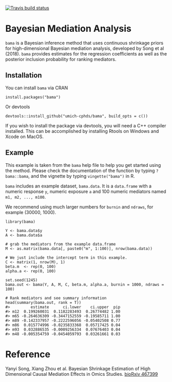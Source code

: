 <!-- README.md is generated from README.Rmd. Please edit that file -->
<!-- badges: start -->
[![Travis build
status](https://travis-ci.org/umich-cphds/bama.svg?branch=master)](https://travis-ci.org/umich-cphds/bama)
<!-- badges: end -->

Bayesian Mediation Analysis
===========================

`bama` is a Bayesian inference method that uses continuous shrinkage
priors for high-dimensional Bayesian mediation analysis, developed by
Song et al (2018). `bama` provides estimates for the regression
coefficients as well as the posterior inclusion probability for ranking
mediators.

Installation
------------

You can install `bama` via CRAN

    install.packages("bama")

Or devtools

    devtools::install_github("umich-cphds/bama", build_opts = c())

If you wish to install the package via devtools, you will need a C++
compiler installed. This can be accomplished by installing Rtools on
Windows and Xcode on MacOS.

Example
-------

This example is taken from the `bama` help file to help you get started
using the method. Please check the documentation of the function by
typing `?bama::bama`, and the vignette by typing `vingette("bama")` in
R.

`bama` includes an example dataset, `bama.data`. It is a `data.frame`
with a numeric response `y`, numeric exposure `a` and 100 numeric
mediators named `m1, m2, ..., m100`.

We recommend using much larger numbers for `burnin` and `ndraws`, for
example (30000, 1000).

    library(bama)

    Y <- bama.data$y
    A <- bama.data$a

    # grab the mediators from the example data.frame
    M <- as.matrix(bama.data[, paste0("m", 1:100)], nrow(bama.data))

    # We just include the intercept term in this example.
    C <- matrix(1, nrow(M), 1)
    beta.m  <- rep(0, 100)
    alpha.a <- rep(0, 100)

    set.seed(1245)
    bama.out <- bama(Y, A, M, C, beta.m, alpha.a, burnin = 1000, ndraws = 100)

    # Rank mediators and see summary information
    head(summary(bama.out, rank = T))
    #>         estimate      ci.lower    ci.upper  pip
    #> m12  0.199260031  0.1182283493  0.26774482 1.00
    #> m65 -0.264636309 -0.3447152559 -0.19585711 1.00
    #> m89 -0.142337957 -0.2222596056 -0.05402508 0.77
    #> m86  0.015774996 -0.0235833368  0.05717425 0.04
    #> m93  0.032886535 -0.0009256334  0.07676403 0.04
    #> m48 -0.005354759 -0.0454059793  0.03261661 0.03

Reference
=========

Yanyi Song, Xiang Zhou et al. Bayesian Shrinkage Estimation of High
Dimensional Causal Mediation Effects in Omics Studies. [bioRxiv
467399](https://doi.org/10.1101/467399)
